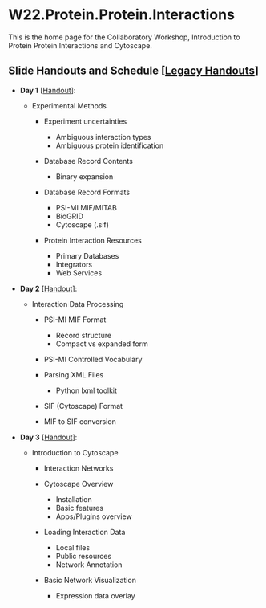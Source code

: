 # W22.Protein.Protein.Interactions

This is the home page for the Collaboratory Workshop, Introduction to Protein Protein Interactions and Cytoscape.

## Slide Handouts and Schedule [[Legacy Handouts](materials/handouts/legacy)]

* **Day 1** [[Handout](materials/handouts/PPI_201905_DayIH.pdf)]:

  * Experimental Methods

      * Experiment uncertainties
          * Ambiguous interaction types
          * Ambiguous protein identification

      * Database Record Contents
          * Binary expansion

      * Database Record Formats
          * PSI-MI MIF/MITAB
          * BioGRID 
          * Cytoscape (.sif)

      * Protein Interaction Resources
          * Primary Databases
          * Integrators
          * Web Services

* **Day 2** [[Handout](materials/handouts/PPI_201905_DayIIH.pdf)]:

  * Interaction Data Processing
  
      * PSI-MI MIF Format
          * Record structure
          * Compact vs expanded form

      * PSI-MI Controlled Vocabulary

      * Parsing XML Files
          * Python lxml toolkit

      * SIF (Cytoscape) Format

      * MIF to SIF conversion
   
* **Day 3** [[Handout](materials/handouts/PPI_201905_DayIIIH.pdf)]:

  * Introduction to Cytoscape

      * Interaction Networks
         
      * Cytoscape Overview
          * Installation
          * Basic features
          * Apps/Plugins overview

      * Loading Interaction Data
          * Local files
          * Public resources
          * Network Annotation
    
      * Basic Network Visualization
          * Expression data overlay
